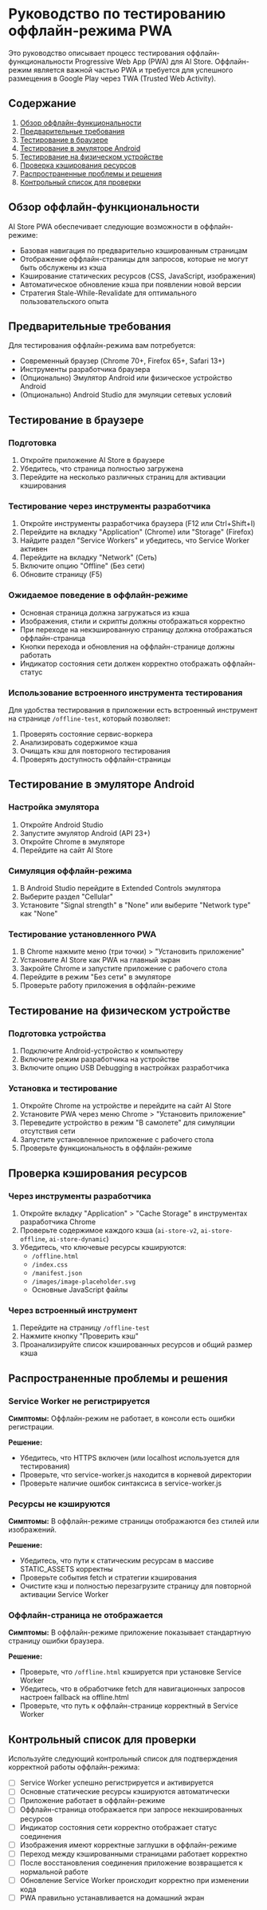 # Руководство по тестированию оффлайн-режима PWA

Это руководство описывает процесс тестирования оффлайн-функциональности Progressive Web App (PWA) для AI Store. Оффлайн-режим является важной частью PWA и требуется для успешного размещения в Google Play через TWA (Trusted Web Activity).

## Содержание

1. [Обзор оффлайн-функциональности](#обзор-оффлайн-функциональности)
2. [Предварительные требования](#предварительные-требования)
3. [Тестирование в браузере](#тестирование-в-браузере)
4. [Тестирование в эмуляторе Android](#тестирование-в-эмуляторе-android)
5. [Тестирование на физическом устройстве](#тестирование-на-физическом-устройстве)
6. [Проверка кэширования ресурсов](#проверка-кэширования-ресурсов)
7. [Распространенные проблемы и решения](#распространенные-проблемы-и-решения)
8. [Контрольный список для проверки](#контрольный-список-для-проверки)

## Обзор оффлайн-функциональности

AI Store PWA обеспечивает следующие возможности в оффлайн-режиме:

- Базовая навигация по предварительно кэшированным страницам
- Отображение оффлайн-страницы для запросов, которые не могут быть обслужены из кэша
- Кэширование статических ресурсов (CSS, JavaScript, изображения)
- Автоматическое обновление кэша при появлении новой версии
- Стратегия Stale-While-Revalidate для оптимального пользовательского опыта

## Предварительные требования

Для тестирования оффлайн-режима вам потребуется:

- Современный браузер (Chrome 70+, Firefox 65+, Safari 13+)
- Инструменты разработчика браузера
- (Опционально) Эмулятор Android или физическое устройство Android
- (Опционально) Android Studio для эмуляции сетевых условий

## Тестирование в браузере

### Подготовка

1. Откройте приложение AI Store в браузере
2. Убедитесь, что страница полностью загружена
3. Перейдите на несколько различных страниц для активации кэширования

### Тестирование через инструменты разработчика

1. Откройте инструменты разработчика браузера (F12 или Ctrl+Shift+I)
2. Перейдите на вкладку "Application" (Chrome) или "Storage" (Firefox)
3. Найдите раздел "Service Workers" и убедитесь, что Service Worker активен
4. Перейдите на вкладку "Network" (Сеть)
5. Включите опцию "Offline" (Без сети)
6. Обновите страницу (F5)

### Ожидаемое поведение в оффлайн-режиме

- Основная страница должна загружаться из кэша
- Изображения, стили и скрипты должны отображаться корректно
- При переходе на некэшированную страницу должна отображаться оффлайн-страница
- Кнопки перехода и обновления на оффлайн-странице должны работать
- Индикатор состояния сети должен корректно отображать оффлайн-статус

### Использование встроенного инструмента тестирования

Для удобства тестирования в приложении есть встроенный инструмент на странице `/offline-test`, который позволяет:

1. Проверять состояние сервис-воркера
2. Анализировать содержимое кэша
3. Очищать кэш для повторного тестирования
4. Проверять доступность оффлайн-страницы

## Тестирование в эмуляторе Android

### Настройка эмулятора

1. Откройте Android Studio
2. Запустите эмулятор Android (API 23+)
3. Откройте Chrome в эмуляторе
4. Перейдите на сайт AI Store

### Симуляция оффлайн-режима

1. В Android Studio перейдите в Extended Controls эмулятора
2. Выберите раздел "Cellular"
3. Установите "Signal strength" в "None" или выберите "Network type" как "None"

### Тестирование установленного PWA

1. В Chrome нажмите меню (три точки) > "Установить приложение"
2. Установите AI Store как PWA на главный экран
3. Закройте Chrome и запустите приложение с рабочего стола
4. Перейдите в режим "Без сети" в эмуляторе
5. Проверьте работу приложения в оффлайн-режиме

## Тестирование на физическом устройстве

### Подготовка устройства

1. Подключите Android-устройство к компьютеру
2. Включите режим разработчика на устройстве
3. Включите опцию USB Debugging в настройках разработчика

### Установка и тестирование

1. Откройте Chrome на устройстве и перейдите на сайт AI Store
2. Установите PWA через меню Chrome > "Установить приложение"
3. Переведите устройство в режим "В самолете" для симуляции отсутствия сети
4. Запустите установленное приложение с рабочего стола
5. Проверьте функциональность в оффлайн-режиме

## Проверка кэширования ресурсов

### Через инструменты разработчика

1. Откройте вкладку "Application" > "Cache Storage" в инструментах разработчика Chrome
2. Проверьте содержимое каждого кэша (`ai-store-v2`, `ai-store-offline`, `ai-store-dynamic`)
3. Убедитесь, что ключевые ресурсы кэшируются:
   - `/offline.html`
   - `/index.css`
   - `/manifest.json`
   - `/images/image-placeholder.svg`
   - Основные JavaScript файлы

### Через встроенный инструмент

1. Перейдите на страницу `/offline-test`
2. Нажмите кнопку "Проверить кэш"
3. Проанализируйте список кэшированных ресурсов и общий размер кэша

## Распространенные проблемы и решения

### Service Worker не регистрируется

**Симптомы:** Оффлайн-режим не работает, в консоли есть ошибки регистрации.

**Решение:**
- Убедитесь, что HTTPS включен (или localhost используется для тестирования)
- Проверьте, что service-worker.js находится в корневой директории
- Проверьте наличие ошибок синтаксиса в service-worker.js

### Ресурсы не кэшируются

**Симптомы:** В оффлайн-режиме страницы отображаются без стилей или изображений.

**Решение:**
- Убедитесь, что пути к статическим ресурсам в массиве STATIC_ASSETS корректны
- Проверьте события fetch и стратегии кэширования
- Очистите кэш и полностью перезагрузите страницу для повторной активации Service Worker

### Оффлайн-страница не отображается

**Симптомы:** В оффлайн-режиме приложение показывает стандартную страницу ошибки браузера.

**Решение:**
- Проверьте, что `/offline.html` кэшируется при установке Service Worker
- Убедитесь, что в обработчике fetch для навигационных запросов настроен fallback на offline.html
- Проверьте, что путь к оффлайн-странице корректный в Service Worker

## Контрольный список для проверки

Используйте следующий контрольный список для подтверждения корректной работы оффлайн-режима:

- [ ] Service Worker успешно регистрируется и активируется
- [ ] Основные статические ресурсы кэшируются автоматически
- [ ] Приложение работает в оффлайн-режиме
- [ ] Оффлайн-страница отображается при запросе некэшированных ресурсов
- [ ] Индикатор состояния сети корректно отображает статус соединения
- [ ] Изображения имеют корректные заглушки в оффлайн-режиме
- [ ] Переход между кэшированными страницами работает корректно
- [ ] После восстановления соединения приложение возвращается к нормальной работе
- [ ] Обновление Service Worker происходит корректно при изменении кода
- [ ] PWA правильно устанавливается на домашний экран
